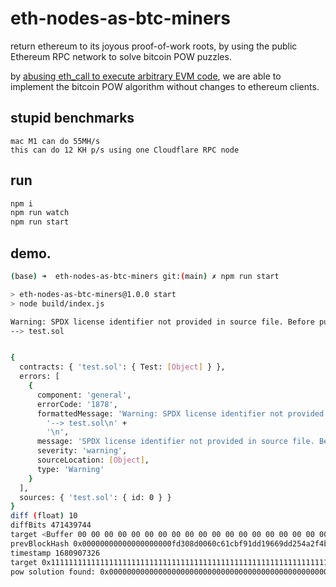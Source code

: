eth-nodes-as-btc-miners
=======================

return ethereum to its joyous proof-of-work roots, by using the public Ethereum RPC network to solve bitcoin POW puzzles.

by [abusing eth_call to execute arbitrary EVM code](https://www.libevm.com/2023/01/03/abusing-eth-call/), we are able to implement the bitcoin POW algorithm without changes to ethereum clients.

## stupid benchmarks

```
mac M1 can do 55MH/s
this can do 12 KH p/s using one Cloudflare RPC node
```

## run

```sh
npm i
npm run watch
npm run start
```

## demo.

```sh
(base) ➜  eth-nodes-as-btc-miners git:(main) ✗ npm run start

> eth-nodes-as-btc-miners@1.0.0 start
> node build/index.js

Warning: SPDX license identifier not provided in source file. Before publishing, consider adding a comment containing "SPDX-License-Identifier: <SPDX-License>" to each source file. Use "SPDX-License-Identifier: UNLICENSED" for non-open-source code. Please see https://spdx.org for more information.
--> test.sol


{
  contracts: { 'test.sol': { Test: [Object] } },
  errors: [
    {
      component: 'general',
      errorCode: '1878',
      formattedMessage: 'Warning: SPDX license identifier not provided in source file. Before publishing, consider adding a comment containing "SPDX-License-Identifier: <SPDX-License>" to each source file. Use "SPDX-License-Identifier: UNLICENSED" for non-open-source code. Please see https://spdx.org for more information.\n' +
        '--> test.sol\n' +
        '\n',
      message: 'SPDX license identifier not provided in source file. Before publishing, consider adding a comment containing "SPDX-License-Identifier: <SPDX-License>" to each source file. Use "SPDX-License-Identifier: UNLICENSED" for non-open-source code. Please see https://spdx.org for more information.',
      severity: 'warning',
      sourceLocation: [Object],
      type: 'Warning'
    }
  ],
  sources: { 'test.sol': { id: 0 } }
}
diff (float) 10
diffBits 471439744
target <Buffer 00 00 00 00 00 00 00 00 00 00 00 00 00 00 00 00 00 00 00 00 00 00 00 00 00 80 99 19 00 00 00 00>
prevBlockHash 0x00000000000000000000fd308d0060c61cbf91dd19669dd254a2f4b726996125
timestamp 1680907326
target 0x1111111111111111111111111111111111111111111111111111111111111110
pow solution found: 0x000000000000000000000000000000000000000000000000000000000000000c0000000000000000
```